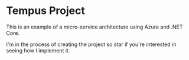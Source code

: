 # Tempus Project

This is an example of a micro-service architecture using Azure and .NET Core. 

I'm in the process of creating the project so star if you're interested in seeing how I implement it.